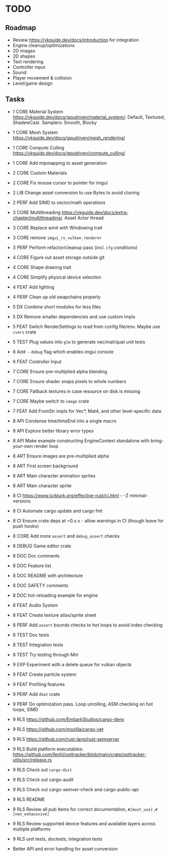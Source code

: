 # TODO

## Roadmap

- Review <https://vkguide.dev/docs/introduction> for integration
- Engine cleanup/optimizations
- 2D images
- 2D shapes
- Text rendering
- Controller input
- Sound
- Player movement & collision
- Level/game design

## Tasks

- 1 CORE Material System <https://vkguide.dev/docs/gpudriven/material_system/>: Default, Textured, ShadewCast. Samplers: Smooth, Blocky
- 1 CORE Mesh System <https://vkguide.dev/docs/gpudriven/mesh_rendering/>
- 1 CORE Compute Culling <https://vkguide.dev/docs/gpudriven/compute_culling/>
- 1 CORE Add mipmapping to asset generation
- 2 CORE Custom Materials
- 2 CORE Fix mouse cursor to pointer for imgui
- 2 LIB Change asset conversion to use Bytes to avoid cloning
- 2 PERF Add SIMD to vector/math operations
- 3 CORE Multithreading <https://vkguide.dev/docs/extra-chapter/multithreading/>. Asset Actor thread
- 3 CORE Replace winit with Windowing trait
- 3 CORE remove `imgui_rs_vulkan_renderer`
- 3 PERF Perform refactor/cleanup pass (incl. `cfg` conditions)
- 4 CORE Figure out asset storage outside git
- 4 CORE Shape drawing trait
- 4 CORE Simplify physical device selection
- 4 FEAT Add lighting
- 4 PERF Clean up old swapchains properly
- 5 DX Combine short modules for less files
- 5 DX Remove smaller dependencies and use custom impls
- 5 FEAT Switch RenderSettings to read from config file/env. Maybe use `cvars` crate
- 5 TEST Plug values into `glm` to generate vec/mat/quat unit tests
- 6 Add `--debug` flag which enables imgui console
- 6 FEAT Controller Input
- 7 CORE Ensure pre-multiplied alpha blending
- 7 CORE Ensure shader snaps pixels to whole numbers
- 7 CORE Fallback textures in case resource on disk is missing
- 7 CORE Maybe switch to `image` crate
- 7 FEAT Add FromStr impls for Vec\*, Mat4, and other level-specific data.
- 8 API Condense time/timeEnd into a single macro
- 8 API Explore better library error types
- 8 API Make example constructing EngineContext standalone with bring-your-own render loop
- 8 ART Ensure images are pre-multiplied alpha
- 8 ART First screen background
- 8 ART Main character animation sprites
- 8 ART Main character sprite
- 8 CI <https://www.lurklurk.org/effective-rust/ci.html> - -Z minimal-versions
- 8 CI Automate cargo update and cargo fmt
- 8 CI Ensure crate deps at ~0.x.x - allow warnings in CI (though leave for push hooks)
- 8 CORE Add more `assert` and `debug_assert` checks
- 8 DEBUG Game editor crate
- 8 DOC Doc comments
- 8 DOC Feature list
- 8 DOC README with architecture
- 8 DOC SAFETY comments
- 8 DOC hot-reloading example for engine
- 8 FEAT Audio System
- 8 FEAT Create texture atlas/sprite sheet
- 8 PERF Add `assert` bounds checks to hot loops to avoid index checking
- 8 TEST Doc tests
- 8 TEST Integration tests
- 8 TEST Try testing through Miri
- 9 EXP Experiment with a delete queue for vulkan objects
- 9 FEAT Create particle system
- 9 FEAT Profiling features
- 9 PERF Add `dhat` crate
- 9 PERF Do optimization pass. Loop unrolling, ASM checking on hot loops, SIMD
- 9 RLS <https://github.com/EmbarkStudios/cargo-deny>
- 9 RLS <https://github.com/mozilla/cargo-vet>
- 9 RLS <https://github.com/rust-lang/rust-semverver>
- 9 RLS Build platform executables: <https://github.com/fenhl/oottracker/blob/main/crate/oottracker-utils/src/release.rs>
- 9 RLS Check out `cargo-dist`
- 9 RLS Check out cargo-audit
- 9 RLS Check out cargo-semver-check and cargo-public-api
- 9 RLS README
- 9 RLS Review all pub items for correct documentation, `#[must_use]` ,`#[non_exhausvive]`
- 9 RLS Review supported device features and available layers across multiple platforms
- 9 RLS unit tests, doctests, integration tests

- Better API and error handling for asset conversion

